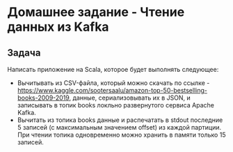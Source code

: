 # Домашнее задание - Чтение данных из Kafka

## Задача

Написать приложение на Scala, которое будет выполнять следующее:
- Вычитывать из CSV-файла, который можно скачать по ссылке - https://www.kaggle.com/sootersaalu/amazon-top-50-bestselling-books-2009-2019, данные, сериализовывать их в JSON, и записывать в топик books локльно развернутого сервиса Apache Kafka.
- Вычитать из топика books данные и распечатать в stdout последние 5 записей (c максимальным значением offset) из каждой партиции. При чтении топика одновременно можно хранить в памяти только 15 записей.
